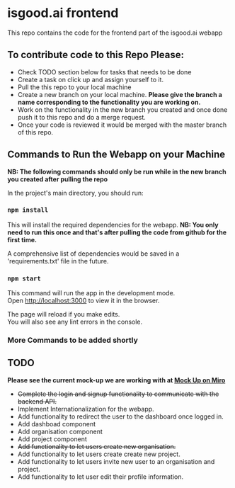 # isgood.ai frontend

This repo contains the code for the frontend part of the isgood.ai webapp

## To contribute code to this Repo Please:

- Check TODO section below for tasks that needs to be done
- Create a task on click up and assign yourself to it.
- Pull the this repo to your local machine 
- Create a new branch on your local machine.  **Please give the branch a name corresponding to the functionality you are working on.**
- Work on the functionality in the new branch you created and once done push it to this repo and do a merge request.
- Once your code is reviewed it would be merged with the master branch of this repo.


## Commands to Run the Webapp on your Machine
**NB: The following commands should only be run while in the new branch you created after pulling the repo** 

In the project's main directory, you should run:

### `npm install`

This will install the required dependencies for the webapp.
**NB: You only need to run this once and that's after pulling the code from github for the first time.**

A comprehensive list of dependencies would be saved in a 'requirements.txt' file in the future.

### `npm start`

This command will run the app in the development mode.\
Open [http://localhost:3000](http://localhost:3000) to view it in the browser.

The page will reload if you make edits.\
You will also see any lint errors in the console.

### More Commands to be added shortly

## TODO
**Please see the current mock-up we are working with at [Mock Up on Miro](https://miro.com/app/board/o9J_kyYfLV0=/?moveToWidget=3074457356087093073&cot=14)**

- ~~Complete the login and signup functionality to communicate with the backend API.~~
- Implement Internationalization for the webapp.
- Add functionality to redirect the user to the dashboard once logged in. 
- Add dashboad component
- Add organisation component
- Add project component
- ~~Add functionality to let users create new organisation.~~ 
- Add functionality to let users create create new project. 
- Add functionality to let users invite new user to an organisation and project. 
- Add functionality to let user edit their profile information. 

